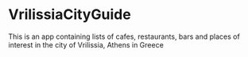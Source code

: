 # VrilissiaCityGuide
This is an app containing lists of cafes, restaurants, bars and places of interest in the city of Vrilissia, Athens in Greece
